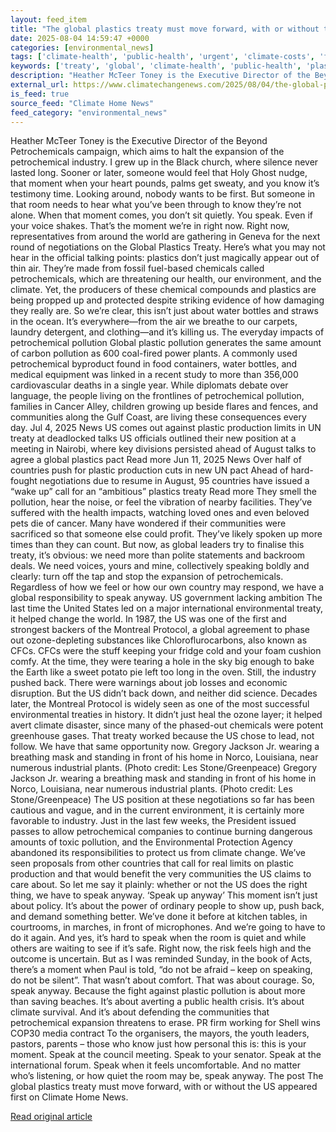 ```yaml
---
layout: feed_item
title: "The global plastics treaty must move forward, with or without the US"
date: 2025-08-04 14:59:47 +0000
categories: [environmental_news]
tags: ['climate-health', 'public-health', 'urgent', 'climate-costs', 'fossil-fuels', 'year-2025', 'economic-impacts', 'emissions']
keywords: ['treaty', 'global', 'climate-health', 'public-health', 'plastics', 'urgent', 'climate-costs', 'fossil-fuels']
description: "Heather McTeer Toney is the Executive Director of the Beyond Petrochemicals campaign, which aims to halt the expansion of the petrochemical industry"
external_url: https://www.climatechangenews.com/2025/08/04/the-global-plastics-treaty-must-move-forward-with-or-without-the-us/
is_feed: true
source_feed: "Climate Home News"
feed_category: "environmental_news"
---
```


Heather McTeer Toney is the Executive Director of the Beyond Petrochemicals campaign, which aims to halt the expansion of the petrochemical industry. I grew up in the Black church, where silence never lasted long. Sooner or later, someone would feel that Holy Ghost nudge, that moment when your heart pounds, palms get sweaty, and you know it’s testimony time. Looking around, nobody wants to be first. But someone in that room needs to hear what you’ve been through to know they’re not alone. When that moment comes, you don’t sit quietly. You speak. Even if your voice shakes. That’s the moment we’re in right now. Right now, representatives from around the world are gathering in Geneva for the next round of negotiations on the Global Plastics Treaty. Here’s what you may not hear in the official talking points: plastics don’t just magically appear out of thin air. They’re made from fossil fuel-based chemicals called petrochemicals, which are threatening our health, our environment, and the climate. Yet, the producers of these chemical compounds and plastics are being propped up and protected despite striking evidence of how damaging they really are. So we’re clear, this isn’t just about water bottles and straws in the ocean. It’s everywhere—from the air we breathe to our carpets, laundry detergent, and clothing—and it’s killing us. The everyday impacts of petrochemical pollution Global plastic pollution generates the same amount of carbon pollution as 600 coal-fired power plants. A commonly used petrochemical byproduct found in food containers, water bottles, and medical equipment was linked in a recent study to more than 356,000 cardiovascular deaths in a single year. While diplomats debate over language, the people living on the frontlines of petrochemical pollution, families in Cancer Alley, children growing up beside flares and fences, and communities along the Gulf Coast, are living these consequences every day. Jul 4, 2025 News US comes out against plastic production limits in UN treaty at deadlocked talks US officials outlined their new position at a meeting in Nairobi, where key divisions persisted ahead of August talks to agree a global plastics pact Read more Jun 11, 2025 News Over half of countries push for plastic production cuts in new UN pact Ahead of hard-fought negotiations due to resume in August, 95 countries have issued a &#8220;wake up&#8221; call for an &#8220;ambitious&#8221; plastics treaty Read more They smell the pollution, hear the noise, or feel the vibration of nearby facilities. They’ve suffered with the health impacts, watching loved ones and even beloved pets die of cancer. Many have wondered if their communities were sacrificed so that someone else could profit. They’ve likely spoken up more times than they can count. But now, as global leaders try to finalise this treaty, it’s obvious: we need more than polite statements and backroom deals. We need voices, yours and mine, collectively speaking boldly and clearly: turn off the tap and stop the expansion of petrochemicals. Regardless of how we feel or how our own country may respond, we have a global responsibility to speak anyway. US government lacking ambition The last time the United States led on a major international environmental treaty, it helped change the world. In 1987, the US was one of the first and strongest backers of the Montreal Protocol, a global agreement to phase out ozone-depleting substances like Chloroflurocarbons, also known as CFCs. CFCs were the stuff keeping your fridge cold and your foam cushion comfy. At the time, they were tearing a hole in the sky big enough to bake the Earth like a sweet potato pie left too long in the oven. Still, the industry pushed back. There were warnings about job losses and economic disruption. But the US didn’t back down, and neither did science. Decades later, the Montreal Protocol is widely seen as one of the most successful environmental treaties in history. It didn’t just heal the ozone layer; it helped avert climate disaster, since many of the phased-out chemicals were potent greenhouse gases. That treaty worked because the US chose to lead, not follow. We have that same opportunity now. Gregory Jackson Jr. wearing a breathing mask and standing in front of his home in Norco, Louisiana, near numerous industrial plants. (Photo credit: Les Stone/Greenpeace) Gregory Jackson Jr. wearing a breathing mask and standing in front of his home in Norco, Louisiana, near numerous industrial plants. (Photo credit: Les Stone/Greenpeace) The US position at these negotiations so far has been cautious and vague, and in the current environment, it is certainly more favorable to industry. Just in the last few weeks, the President issued passes to allow petrochemical companies to continue burning dangerous amounts of toxic pollution, and the Environmental Protection Agency abandoned its responsibilities to protect us from climate change. We’ve seen proposals from other countries that call for real limits on plastic production and that would benefit the very communities the US claims to care about. So let me say it plainly: whether or not the US does the right thing, we have to speak anyway. &#8216;Speak up anyway&#8217; This moment isn’t just about policy. It’s about the power of ordinary people to show up, push back, and demand something better. We’ve done it before at kitchen tables, in courtrooms, in marches, in front of microphones. And we’re going to have to do it again. And yes, it’s hard to speak when the room is quiet and while others are waiting to see if it’s safe. Right now, the risk feels high and the outcome is uncertain. But as I was reminded Sunday, in the book of Acts, there’s a moment when Paul is told, “do not be afraid &#8211; keep on speaking, do not be silent&#8221;. That wasn’t about comfort. That was about courage. So, speak anyway. Because the fight against plastic pollution is about more than saving beaches. It’s about averting a public health crisis. It’s about climate survival. And it’s about defending the communities that petrochemical expansion threatens to erase. PR firm working for Shell wins COP30 media contract To the organisers, the mayors, the youth leaders, pastors, parents &#8211; those who know just how personal this is: this is your moment. Speak at the council meeting. Speak to your senator. Speak at the international forum. Speak when it feels uncomfortable. And no matter who’s listening, or how quiet the room may be, speak anyway. The post The global plastics treaty must move forward, with or without the US appeared first on Climate Home News.

[Read original article](https://www.climatechangenews.com/2025/08/04/the-global-plastics-treaty-must-move-forward-with-or-without-the-us/)
